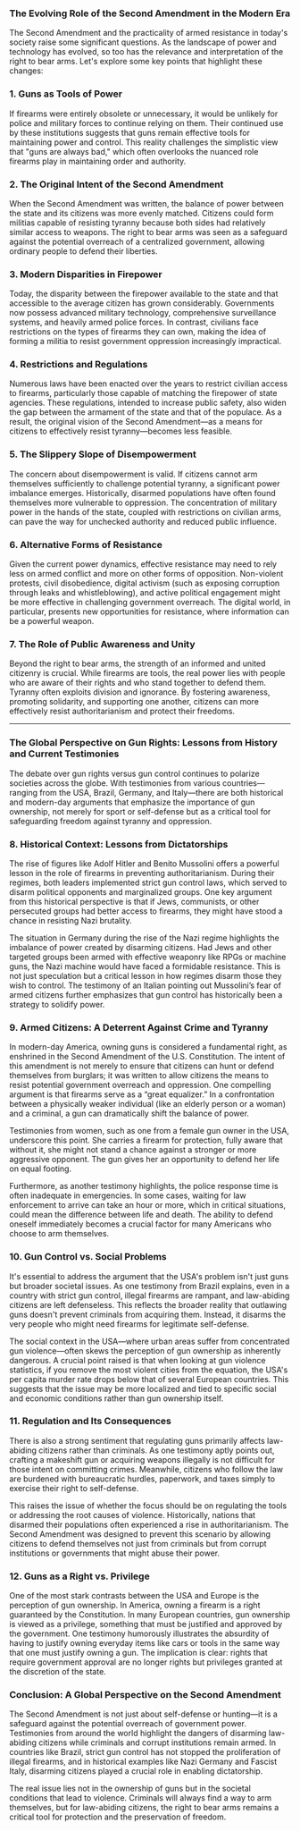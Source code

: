 ### The Evolving Role of the Second Amendment in the Modern Era

The Second Amendment and the practicality of armed resistance in today's society raise some significant questions. As the landscape of power and technology has evolved, so too has the relevance and interpretation of the right to bear arms. Let's explore some key points that highlight these changes:

### 1. **Guns as Tools of Power**
If firearms were entirely obsolete or unnecessary, it would be unlikely for police and military forces to continue relying on them. Their continued use by these institutions suggests that guns remain effective tools for maintaining power and control. This reality challenges the simplistic view that "guns are always bad," which often overlooks the nuanced role firearms play in maintaining order and authority.

### 2. **The Original Intent of the Second Amendment**
When the Second Amendment was written, the balance of power between the state and its citizens was more evenly matched. Citizens could form militias capable of resisting tyranny because both sides had relatively similar access to weapons. The right to bear arms was seen as a safeguard against the potential overreach of a centralized government, allowing ordinary people to defend their liberties.

### 3. **Modern Disparities in Firepower**
Today, the disparity between the firepower available to the state and that accessible to the average citizen has grown considerably. Governments now possess advanced military technology, comprehensive surveillance systems, and heavily armed police forces. In contrast, civilians face restrictions on the types of firearms they can own, making the idea of forming a militia to resist government oppression increasingly impractical.

### 4. **Restrictions and Regulations**
Numerous laws have been enacted over the years to restrict civilian access to firearms, particularly those capable of matching the firepower of state agencies. These regulations, intended to increase public safety, also widen the gap between the armament of the state and that of the populace. As a result, the original vision of the Second Amendment—as a means for citizens to effectively resist tyranny—becomes less feasible.

### 5. **The Slippery Slope of Disempowerment**
The concern about disempowerment is valid. If citizens cannot arm themselves sufficiently to challenge potential tyranny, a significant power imbalance emerges. Historically, disarmed populations have often found themselves more vulnerable to oppression. The concentration of military power in the hands of the state, coupled with restrictions on civilian arms, can pave the way for unchecked authority and reduced public influence.

### 6. **Alternative Forms of Resistance**
Given the current power dynamics, effective resistance may need to rely less on armed conflict and more on other forms of opposition. Non-violent protests, civil disobedience, digital activism (such as exposing corruption through leaks and whistleblowing), and active political engagement might be more effective in challenging government overreach. The digital world, in particular, presents new opportunities for resistance, where information can be a powerful weapon.

### 7. **The Role of Public Awareness and Unity**
Beyond the right to bear arms, the strength of an informed and united citizenry is crucial. While firearms are tools, the real power lies with people who are aware of their rights and who stand together to defend them. Tyranny often exploits division and ignorance. By fostering awareness, promoting solidarity, and supporting one another, citizens can more effectively resist authoritarianism and protect their freedoms.

---

### The Global Perspective on Gun Rights: Lessons from History and Current Testimonies

The debate over gun rights versus gun control continues to polarize societies across the globe. With testimonies from various countries—ranging from the USA, Brazil, Germany, and Italy—there are both historical and modern-day arguments that emphasize the importance of gun ownership, not merely for sport or self-defense but as a critical tool for safeguarding freedom against tyranny and oppression.

### 8. **Historical Context: Lessons from Dictatorships**

The rise of figures like Adolf Hitler and Benito Mussolini offers a powerful lesson in the role of firearms in preventing authoritarianism. During their regimes, both leaders implemented strict gun control laws, which served to disarm political opponents and marginalized groups. One key argument from this historical perspective is that if Jews, communists, or other persecuted groups had better access to firearms, they might have stood a chance in resisting Nazi brutality. 

The situation in Germany during the rise of the Nazi regime highlights the imbalance of power created by disarming citizens. Had Jews and other targeted groups been armed with effective weaponry like RPGs or machine guns, the Nazi machine would have faced a formidable resistance. This is not just speculation but a critical lesson in how regimes disarm those they wish to control. The testimony of an Italian pointing out Mussolini’s fear of armed citizens further emphasizes that gun control has historically been a strategy to solidify power.

### 9. **Armed Citizens: A Deterrent Against Crime and Tyranny**

In modern-day America, owning guns is considered a fundamental right, as enshrined in the Second Amendment of the U.S. Constitution. The intent of this amendment is not merely to ensure that citizens can hunt or defend themselves from burglars; it was written to allow citizens the means to resist potential government overreach and oppression. One compelling argument is that firearms serve as a “great equalizer.” In a confrontation between a physically weaker individual (like an elderly person or a woman) and a criminal, a gun can dramatically shift the balance of power. 

Testimonies from women, such as one from a female gun owner in the USA, underscore this point. She carries a firearm for protection, fully aware that without it, she might not stand a chance against a stronger or more aggressive opponent. The gun gives her an opportunity to defend her life on equal footing.

Furthermore, as another testimony highlights, the police response time is often inadequate in emergencies. In some cases, waiting for law enforcement to arrive can take an hour or more, which in critical situations, could mean the difference between life and death. The ability to defend oneself immediately becomes a crucial factor for many Americans who choose to arm themselves.

### 10. **Gun Control vs. Social Problems**

It's essential to address the argument that the USA's problem isn't just guns but broader societal issues. As one testimony from Brazil explains, even in a country with strict gun control, illegal firearms are rampant, and law-abiding citizens are left defenseless. This reflects the broader reality that outlawing guns doesn't prevent criminals from acquiring them. Instead, it disarms the very people who might need firearms for legitimate self-defense.

The social context in the USA—where urban areas suffer from concentrated gun violence—often skews the perception of gun ownership as inherently dangerous. A crucial point raised is that when looking at gun violence statistics, if you remove the most violent cities from the equation, the USA's per capita murder rate drops below that of several European countries. This suggests that the issue may be more localized and tied to specific social and economic conditions rather than gun ownership itself.

### 11. **Regulation and Its Consequences**

There is also a strong sentiment that regulating guns primarily affects law-abiding citizens rather than criminals. As one testimony aptly points out, crafting a makeshift gun or acquiring weapons illegally is not difficult for those intent on committing crimes. Meanwhile, citizens who follow the law are burdened with bureaucratic hurdles, paperwork, and taxes simply to exercise their right to self-defense.

This raises the issue of whether the focus should be on regulating the tools or addressing the root causes of violence. Historically, nations that disarmed their populations often experienced a rise in authoritarianism. The Second Amendment was designed to prevent this scenario by allowing citizens to defend themselves not just from criminals but from corrupt institutions or governments that might abuse their power.

### 12. **Guns as a Right vs. Privilege**

One of the most stark contrasts between the USA and Europe is the perception of gun ownership. In America, owning a firearm is a right guaranteed by the Constitution. In many European countries, gun ownership is viewed as a privilege, something that must be justified and approved by the government. One testimony humorously illustrates the absurdity of having to justify owning everyday items like cars or tools in the same way that one must justify owning a gun. The implication is clear: rights that require government approval are no longer rights but privileges granted at the discretion of the state.

### Conclusion: A Global Perspective on the Second Amendment

The Second Amendment is not just about self-defense or hunting—it is a safeguard against the potential overreach of government power. Testimonies from around the world highlight the dangers of disarming law-abiding citizens while criminals and corrupt institutions remain armed. In countries like Brazil, strict gun control has not stopped the proliferation of illegal firearms, and in historical examples like Nazi Germany and Fascist Italy, disarming citizens played a crucial role in enabling dictatorship.

The real issue lies not in the ownership of guns but in the societal conditions that lead to violence. Criminals will always find a way to arm themselves, but for law-abiding citizens, the right to bear arms remains a critical tool for protection and the preservation of freedom.
